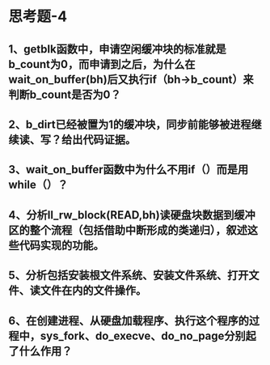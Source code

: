 # 思考题-4

## 1、getblk函数中，申请空闲缓冲块的标准就是b_count为0，而申请到之后，为什么在wait_on_buffer(bh)后又执行if（bh->b_count）来判断b_count是否为0？



## 2、b_dirt已经被置为1的缓冲块，同步前能够被进程继续读、写？给出代码证据。



## 3、wait_on_buffer函数中为什么不用if（）而是用while（）？



## 4、分析ll_rw_block(READ,bh)读硬盘块数据到缓冲区的整个流程（包括借助中断形成的类递归），叙述这些代码实现的功能。



## 5、分析包括安装根文件系统、安装文件系统、打开文件、读文件在内的文件操作。



## 6、在创建进程、从硬盘加载程序、执行这个程序的过程中，sys_fork、do_execve、do_no_page分别起了什么作用？

